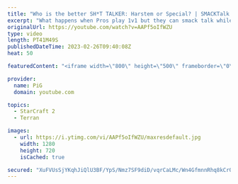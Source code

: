 ```yaml
---
title: "Who is the better SH*T TALKER: Harstem or Special? | SMACKTalk #1 - StarCraft 2"
excerpt: "What happens when Pros play 1v1 but they can smack talk while playing? Imagine telling Yo mamma jokes to throw your opponent off :P That's SMACKTalk, a new show format by PiG!  First up, Harstem the Captain himself against none other than Special!  At the end of the series, the live audience gets to"
originalUrl: https://youtube.com/watch?v=AAPf5oIfWZU
type: video
length: PT41M49S
publishedDateTime: 2023-02-26T09:40:08Z
heat: 50

featuredContent: "<iframe width=\"800\" height=\"500\" frameborder=\"0\" src=\"https://www.youtube.com/embed/AAPf5oIfWZU\" allow=\"accelerometer; autoplay; encrypted-media; gyroscope; picture-in-picture\" allowfullscreen></iframe>"

provider:
  name: PiG
  domain: youtube.com

topics:
  - StarCraft 2
  - Terran

images:
  - url: https://i.ytimg.com/vi/AAPf5oIfWZU/maxresdefault.jpg
    width: 1280
    height: 720
    isCached: true

secured: "XuFVUsSjYKqhJiQlU3BF/YpS/Nmz7SF9diD/vqrCaLMc/Wn4GfmnnRhq8kCrQn4u7FudD6Y1AtCIzvyGVert7EbDnED++ie1l0+LDpFHqv8WCFHdlyJPkBV5bcja2DS8YViIZe0JN1yU1IxN7ZPQMjV8XYEnFIr9iwV0c/JYw+LWeYUZtSMYO8HbXWeFMsDBhQUOLtFPcPv5upbTzoGBxWRzBtA/w4MnNOUsp/uD+TSgOVmmmVlSvyZ91kNjHh8LqabUxN2R6uTmJiU4cxLN8Ps9yVMccxOMXJBpgGf8u0OClmEy7flD/vQp/aIyl6KNFSa403WcYNbjbFalg292qcsh8e/FeABcCM9bsd2tkJ89EY6HK6vNhiSzSYtcqe3PbiCkBn7CsSl4kitvE22G55ouvs8NU05Y/KiTSAsrBe8=;61HgotymD4fPB8F4j/9RQQ=="
---
```


